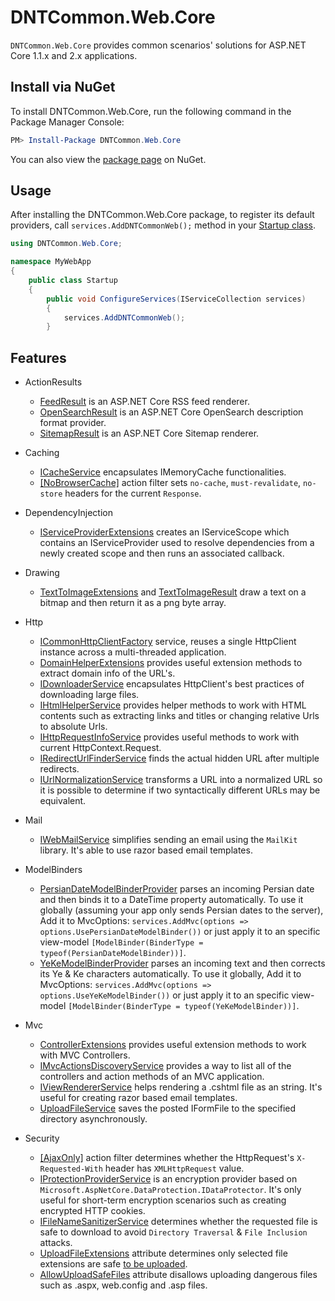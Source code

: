 DNTCommon.Web.Core
===========

`DNTCommon.Web.Core` provides common scenarios' solutions for ASP.NET Core 1.1.x and 2.x applications.

Install via NuGet
-----------------

To install DNTCommon.Web.Core, run the following command in the Package Manager Console:

```powershell
PM> Install-Package DNTCommon.Web.Core
```

You can also view the [package page](http://www.nuget.org/packages/DNTCommon.Web.Core/) on NuGet.

Usage
-----------------

After installing the DNTCommon.Web.Core package, to register its default providers, call `services.AddDNTCommonWeb();` method in your [Startup class](/src/DNTCommon.Web.Core.TestWebApp/Startup.cs).

```csharp
using DNTCommon.Web.Core;

namespace MyWebApp
{
    public class Startup
    {
        public void ConfigureServices(IServiceCollection services)
        {
            services.AddDNTCommonWeb();
        }
```

Features
-----------------

- ActionResults
  - [FeedResult](/src/DNTCommon.Web.Core.TestWebApp/Controllers/FeedResultController.cs) is an ASP.NET Core RSS feed renderer.
  - [OpenSearchResult](/src/DNTCommon.Web.Core.TestWebApp/Controllers/OpenSearchController.cs) is an ASP.NET Core OpenSearch  description format provider.
  - [SitemapResult](/src/DNTCommon.Web.Core.TestWebApp/Controllers/SitemapResultController.cs) is an ASP.NET Core Sitemap renderer.

- Caching
  - [ICacheService](/src/DNTCommon.Web.Core.TestWebApp/Controllers/CacheServiceController.cs) encapsulates IMemoryCache functionalities.
  - [[NoBrowserCache]](/src/DNTCommon.Web.Core.TestWebApp/Controllers/CacheManagerExtentionsController.cs) action filter sets `no-cache`, `must-revalidate`, `no-store` headers for the current `Response`.

- DependencyInjection
  - [IServiceProviderExtensions](/src/DNTCommon.Web.Core/DependencyInjection/IServiceProviderExtensions.cs) creates an IServiceScope which contains an IServiceProvider used to resolve dependencies from a newly created scope and then runs an associated callback.

- Drawing
  - [TextToImageExtensions](/src/DNTCommon.Web.Core.TestWebApp/Controllers/TextToImageController.cs) and [TextToImageResult](/src/DNTCommon.Web.Core.TestWebApp/Controllers/TextToImageController.cs) draw a text on a bitmap and then return it as a png byte array.

- Http
  - [ICommonHttpClientFactory](/src/DNTCommon.Web.Core.TestWebApp/Controllers/CommonHttpClientFactoryController.cs) service, reuses a single HttpClient instance across a multi-threaded application.
  - [DomainHelperExtensions](/src/DNTCommon.Web.Core.TestWebApp/Views/DomainHelperExtensions/Index.cshtml) provides useful extension methods to extract domain info of the URL's.
  - [IDownloaderService](/src/DNTCommon.Web.Core.TestWebApp/Controllers/DownloaderServiceController.cs) encapsulates HttpClient's best practices of downloading large files.
  - [IHtmlHelperService](/src/DNTCommon.Web.Core.Tests/HtmlHelperServiceTests.cs) provides helper methods to work with HTML contents such as extracting links and titles or changing relative Urls to absolute Urls.
  - [IHttpRequestInfoService](/src/DNTCommon.Web.Core.TestWebApp/Views/HttpRequestInfo/Index.cshtml) provides useful methods to work with current HttpContext.Request.
  - [IRedirectUrlFinderService](/src/DNTCommon.Web.Core.TestWebApp/Controllers/RedirectUrlFinderServiceController.cs) finds the actual hidden URL after multiple redirects.
  - [IUrlNormalizationService](/src/DNTCommon.Web.Core.Tests/UrlNormalizationServiceTests.cs) transforms a URL into a normalized URL so it is possible to determine if two syntactically different URLs may be equivalent.

- Mail
  - [IWebMailService](/src/DNTCommon.Web.Core.TestWebApp/Controllers/WebMailServiceController.cs) simplifies sending an email using the `MailKit` library. It's able to use razor based email templates.

- ModelBinders
  - [PersianDateModelBinderProvider](/src/DNTCommon.Web.Core.TestWebApp/Views/PersianDateModelBinder/Index.cshtml) parses an incoming Persian date and then binds it to a DateTime property automatically. To use it globally (assuming your app only sends Persian dates to the server), Add it to MvcOptions: `services.AddMvc(options => options.UsePersianDateModelBinder())` or just apply it to an specific view-model `[ModelBinder(BinderType = typeof(PersianDateModelBinder))]`.
  - [YeKeModelBinderProvider](/src/DNTCommon.Web.Core.TestWebApp/Views/YeKeModelBinder/Index.cshtml) parses an incoming text and then corrects its Ye & Ke characters automatically. To use it globally, Add it to MvcOptions: `services.AddMvc(options => options.UseYeKeModelBinder())` or just apply it to an specific view-model `[ModelBinder(BinderType = typeof(YeKeModelBinder))]`.

- Mvc
  - [ControllerExtensions](/src/DNTCommon.Web.Core.TestWebApp/Controllers/ControllerExtensionsController.cs) provides useful extension methods to work with MVC Controllers.
  - [IMvcActionsDiscoveryService](/src/DNTCommon.Web.Core.TestWebApp/Controllers/MvcActionsDiscoveryController.cs) provides a way to list all of the controllers and action methods of an MVC application.
  - [IViewRendererService](/src/DNTCommon.Web.Core.TestWebApp/Controllers/ViewRendererServiceController.cs) helps rendering a .cshtml file as an string. It's useful for creating razor based email templates.
  - [UploadFileService](/src/DNTCommon.Web.Core.TestWebApp/Controllers/AllowUploadSafeFilesController.cs) saves the posted IFormFile to the specified directory asynchronously.

- Security
  - [[AjaxOnly]](/src/DNTCommon.Web.Core.TestWebApp/Controllers/AjaxExtensionsController.cs) action filter determines whether the HttpRequest's `X-Requested-With` header has `XMLHttpRequest` value.
  - [IProtectionProviderService](/src/DNTCommon.Web.Core.TestWebApp/Controllers/ProtectionProviderServiceController.cs) is an encryption provider based on `Microsoft.AspNetCore.DataProtection.IDataProtector`. It's only useful for short-term encryption scenarios such as creating encrypted HTTP cookies.
  - [IFileNameSanitizerService](/src/DNTCommon.Web.Core.TestWebApp/Controllers/FileNameSanitizerServiceController.cs) determines whether the requested file is safe to download to avoid `Directory Traversal` & `File Inclusion` attacks.
  - [UploadFileExtensions](/src/DNTCommon.Web.Core.TestWebApp/Models/UserFileViewModel.cs) attribute determines only selected file extensions are safe [to be uploaded](/src/DNTCommon.Web.Core.TestWebApp/Controllers/UploadFileExtensionsController.cs).
  - [AllowUploadSafeFiles](/src/DNTCommon.Web.Core.TestWebApp/Models/UserFileViewModel.cs) attribute disallows uploading dangerous files such as .aspx, web.config and .asp files.
